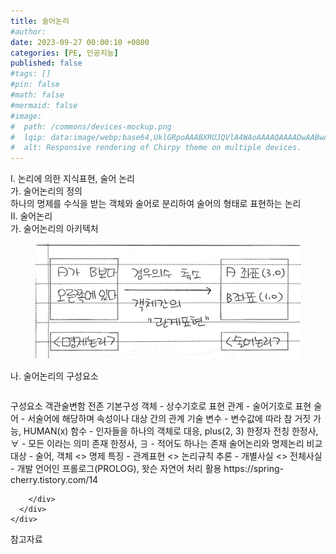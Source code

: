 ```yaml
---
title: 술어논리
#author: 
date: 2023-09-27 00:00:10 +0800
categories: [PE, 인공지능]
published: false
#tags: []
#pin: false
#math: false
#mermaid: false
#image:
#  path: /commons/devices-mockup.png
#  lqip: data:image/webp;base64,UklGRpoAAABXRUJQVlA4WAoAAAAQAAAADwAABwAAQUxQSDIAAAARL0AmbZurmr57yyIiqE8oiG0bejIYEQTgqiDA9vqnsUSI6H+oAERp2HZ65qP/VIAWAFZQOCBCAAAA8AEAnQEqEAAIAAVAfCWkAALp8sF8rgRgAP7o9FDvMCkMde9PK7euH5M1m6VWoDXf2FkP3BqV0ZYbO6NA/VFIAAAA
#  alt: Responsive rendering of Chirpy theme on multiple devices.
---
```


<div class="post-wrap">
  <div class="para">
    <div class="para-title">
      I. 논리에 의한 지식표현, 술어 논리
    </div>
    <div class="para-cntnt">
      <div class="para">
        <div class="para-title">
          가. 술어논리의 정의
        </div>
        <div class="para-cntnt">
            하나의 명제를 수식을 받는 객체와 술어로 분리하여 술어의 형태로 표현하는 논리
        </div>
      </div>
    </div>
  </div>
  
  <div class="para">
    <div class="para-title">
      II. 술어논리
    </div>
    <div class="para-cntnt">
      <div class="para">
        <div class="para-title">
          가. 술어논리의 아키텍처
        </div>
        <div class="para-cntnt">
          <figure class="post-figure">
            <img src="/assets/img/posts/술어논리.png" alt="술어논리">
<!--            <figcaption>Source: Unveiling the Metaverse: Exploring Emerging Trends, Multifaceted Perspectives, and Future Challenges</figcaption>-->
          </figure>
        </div>
      </div>
      <div class="para">
        <div class="para-title">
          나. 술어논리의 구성요소
        </div>
        <div class="para-cntnt">
          <table class="post-table">
          </table>
          구성요소 객관술변함 전존
  기본구성
    객체 - 상수기호로 표현
    관계 - 술어기호로 표현
    술어 - 서술어에 해당하며 속성이나 대상 간의 관계 기술
    변수 - 변수값에 따라 참 거짓 가능, HUMAN(x)
    함수 - 인자들을 하나의 객체로 대응, plus(2, 3)
  한정자
    전칭 한정사, ∀ - 모든 이라는 의미 
    존재 한정사, ∃ - 적어도 하나는 존재
술어논리와 명제논리 비교
  대상 - 술어, 객체 &lt;&gt; 명제
  특징 - 관계표현 &lt;&gt; 논리규칙
  추론 - 개별사실 &lt;&gt; 전체사실
- 개발 언어인 프롤로그(PROLOG), 왓슨 자연어 처리 활용
https://spring-cherry.tistory.com/14

        </div>
      </div>
    </div>
  </div>

  <div class="refr-wrap">
    <div class="refr-title">
        참고자료
    </div>
    <ol class="refr-list">
    <!--    <li>(나현식, 최대선) <a target="_blank" href="https://scienceon.kisti.re.kr/commons/util/originalView.do?cn=JAKO202225948430499&oCn=JAKO202225948430499&dbt=JAKO&journal=NJOU00291864">메타버스 보안 위협 요소 및 대응 방안 검토</a></li>-->
    <!--    <li>(M. Uddin, S. Manickam, H. Ullah, M. Obaidat and A. Dandoush) <a target="_blank" href="https://ieeexplore.ieee.org/abstract/document/10138386">Unveiling the Metaverse: Exploring Emerging Trends, Multifaceted Perspectives, and Future Challenges</a></li>-->
    </ol>
  </div>
</div>
